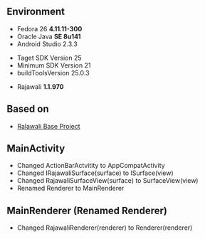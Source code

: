 ## Environment
* Fedora 26 **4.11.11-300**
* Oracle Java **SE 8u141**
* Android Studio 2.3.3
 - Taget SDK Version 25
 - Minimum SDK Version 21
 - buildToolsVersion 25.0.3
* Rajawali **1.1.970**

## Based on
* [Ralawali Base Project](http://www.clintonmedbery.com/basic-rajawali3d-tutorial-for-android/)

## MainActivity
* Changed ActionBarActvitity to AppCompatActivity
* Changed IRajawaliSurface(surface) to ISurface(view)
* Changed RajawaliSurfaceView(surface) to SurfaceView(view)
* Renamed Renderer to MainRenderer

## MainRenderer (Renamed Renderer)
* Changed RajawaliRenderer(renderer) to Renderer(renderer)
